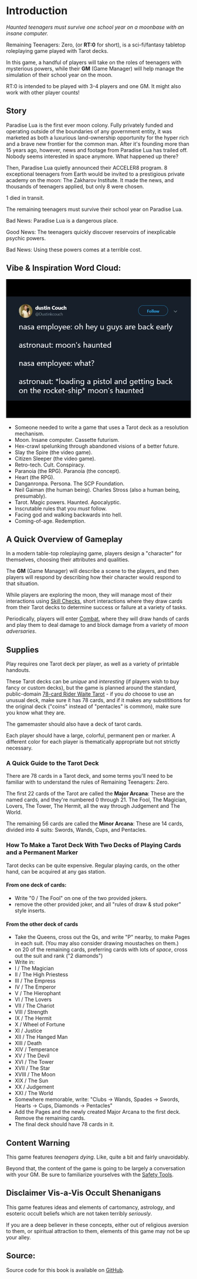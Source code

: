 # Introduction

_Haunted teenagers must survive one school year on a moonbase with an insane computer._

Remaining Teenagers: Zero, (or **RT:0** for short), is a sci-fi/fantasy tabletop roleplaying game played with Tarot decks.

In this game, a handful of players will take on the roles of teenagers with mysterious powers,
while their **GM** (Game Manager) will help manage the simulation of their school year on the moon.

RT:0 is intended to be played with 3-4 players and one GM.
It might also work with other player counts!

## Story

Paradise Lua is the first ever moon colony. Fully privately funded and operating outside of the
boundaries of any government entity,  it was marketed as both a luxurious
land-ownership opportunity for the hyper rich and a brave new frontier for the common man.
After it's founding more than 15 years ago, however, news and footage from Paradise Lua has trailed off.
Nobody seems interested in space anymore. What happened up there?

Then, Paradise Lua quietly announced their ACCELER8 program. 8 exceptional teenagers from Earth would
be invited to a prestigious private academy on the moon: The Zakharov Institute.
It made the news, and thousands of teenagers applied, but only 8 were chosen.

1 died in transit.

The remaining teenagers must survive their school year on Paradise Lua.

Bad News: Paradise Lua is a dangerous place.

Good News: The teenagers quickly discover reservoirs of inexplicable psychic powers.

Bad News: Using these powers comes at a terrible cost.

## Vibe & Inspiration Word Cloud:

![moon's haunted](../images/moonhaunted.jpg)

* Someone needed to write a game that uses a Tarot deck as a resolution mechanism.
* Moon. Insane computer. Cassette futurism.
* Hex-crawl spelunking through abandoned visions of a better future.
* Slay the Spire (the video game).
* Citizen Sleeper (the video game).
* Retro-tech. Cult. Conspiracy.
* Paranoia (the RPG). Paranoia (the concept).
* Heart (the RPG).
* Danganronpa. Persona. The SCP Foundation.
* Neil Gaiman (the human being). Charles Stross (also a human being, presumably).
* Tarot. Magic powers. Haunted. Apocalyptic.
* Inscrutable rules that you _must_ follow.
* Facing god and walking backwards into hell.
* Coming-of-age. Redemption.

## A Quick Overview of Gameplay

In a modern table-top roleplaying game, players design a "character" for themselves, choosing their attributes and qualities.

The **GM** (Game Manager) will describe a scene to the players, and then players will respond by describing
how their character would respond to that situation.

While players are exploring the moon, they will manage most of their interactions using [Skill Checks](./skill_checks.md),
short interactions where they draw cards from their Tarot decks to determine success or failure at a variety of tasks.

Periodically, players will enter [Combat](./combat.md), where they will draw hands of cards and play them to
deal damage to and block damage from a variety of _moon adversaries_.

## Supplies

Play requires one Tarot deck per player, as well as a variety of printable handouts.

These Tarot decks can be _unique_ and _interesting_ (if players wish to buy fancy or custom decks),
but the game is planned around the standard, public-domain
[78-card Rider Waite Tarot](https://en.wikipedia.org/wiki/Rider%E2%80%93Waite_Tarot) -
if you _do_ choose to use an unusual deck, make sure it has 78 cards, and if it makes any substititions for the original deck
("coins" instead of "pentacles" is common), make sure you know what they are.

The gamemaster should also have a deck of tarot cards.

Each player should have a large, colorful, permanent pen or marker.
A different color for each player is thematically appropriate but not strictly necessary.

### A Quick Guide to the Tarot Deck

There are 78 cards in a Tarot deck, and some terms you'll need to be familiar with to understand
the rules of Remaining Teenagers: Zero.

The first 22 cards of the Tarot are called the **Major Arcana**: These are the named cards, and they're
numbered 0 through 21. The Fool, The Magician, Lovers, The Tower, The Hermit, all the way through Judgement
and The World.

The remaining 56 cards are called the **Minor Arcana**: These are 14 cards, divided into 4 suits: Swords,
Wands, Cups, and Pentacles.

### How To Make a Tarot Deck With Two Decks of Playing Cards and a Permanent Marker

Tarot decks can be quite expensive. Regular playing cards, on the other hand, can be acquired at
any gas station.

#### From one deck of cards:
* Write "0 / The Fool" on one of the two provided jokers.
* remove the other provided joker, and all "rules of draw & stud poker" style inserts.

#### From the other deck of cards
* Take the Queens, cross out the Qs, and write "P" nearby, to make Pages in each suit. (You may also consider drawing moustaches on them.)
* on 20 of the remaining cards, preferring cards with lots of _space_, cross out the suit and rank ("2 diamonds")
* Write in:
* I / The Magician
* II / The High Priestess
* III / The Empress
* IV / The Emperor
* V / The Hierophant
* VI / The Lovers
* VII / The Chariot
* VIII / Strength
* IX / The Hermit
* X / Wheel of Fortune
* XI / Justice
* XII / The Hanged Man
* XIII / Death
* XIV / Temperance
* XV / The Devil
* XVI / The Tower
* XVII / The Star
* XVIII / The Moon
* XIX / The Sun
* XX / Judgement
* XXI / The World
* Somewhere memorable, write: "Clubs -> Wands, Spades -> Swords, Hearts -> Cups, Diamonds -> Pentacles"
* Add the Pages and the newly created Major Arcana to the first deck. Remove the remaining cards.
* The final deck should have 78 cards in it.

## Content Warning

This game features _teenagers dying_. Like, quite a bit and fairly unavoidably.

Beyond that, the content of the game is going to be largely a conversation with
your GM. Be sure to familiarize yourselves with the [Safety Tools](./safety.md).

## Disclaimer Vis-a-Vis Occult Shenanigans

This game features ideas and elements of cartomancy, astrology, and esoteric
occult beliefs which are not taken terribly _seriously_.

If you are a deep believer in these concepts, either out of religious aversion
to them, or spiritual attraction to them, elements of this game may not
be up your alley.

## Source:

Source code for this book is available on [GitHub](https://github.com/cube-drone/rt0).